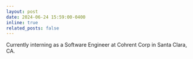 ```yaml
---
layout: post
date: 2024-06-24 15:59:00-0400
inline: true
related_posts: false
---
```


Currently interning as a Software Engineer at Cohrent Corp in Santa Clara, CA.
